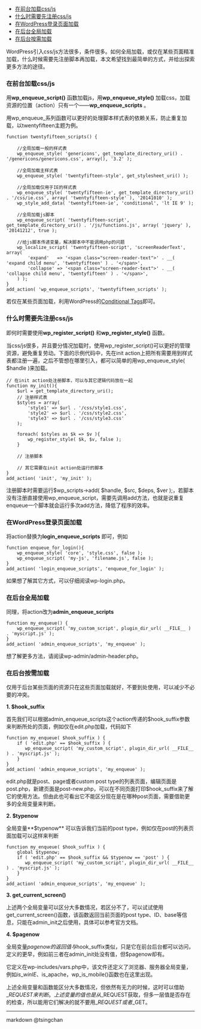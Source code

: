 <!-- TOC -->

- [在前台加载css/js](#在前台加载cssjs)
- [什么时需要先注册css/js](#什么时需要先注册cssjs)
- [在WordPress登录页面加载](#在wordpress登录页面加载)
- [在后台全局加载](#在后台全局加载)
- [在后台按需加载](#在后台按需加载)

<!-- /TOC -->
  
WordPress引入css/js方法很多，条件很多。如何全局加载，或仅在某些页面精准加载，什么时候需要先注册脚本再加载，本文希望找到最简单的方式，并给出探索更多方法的途径。



### 在前台加载css/js

用**wp\_enqueue\_script()** 函数加载js，用**wp\_enqueue\_style()** 加载css，加载资源的位置（action）只有一个——**wp\_enqueue\_scripts** 。

用wp\_enqueue\_系列函数可以更好的处理脚本样式表的依赖关系，防止重复加载，以twentyfifteen主题为例。

```
function twentyfifteen_scripts() {
	
	//全局加载一般的样式表
	wp_enqueue_style( 'genericons', get_template_directory_uri() . '/genericons/genericons.css', array(), '3.2' );

	//全局加载主样式表
	wp_enqueue_style( 'twentyfifteen-style', get_stylesheet_uri() );

	//全局加载仅用于IE的样式表
	wp_enqueue_style( 'twentyfifteen-ie', get_template_directory_uri() . '/css/ie.css', array( 'twentyfifteen-style' ), '20141010' );
	wp_style_add_data( 'twentyfifteen-ie', 'conditional', 'lt IE 9' );

	//全局加载js脚本
	wp_enqueue_script( 'twentyfifteen-script', get_template_directory_uri() . '/js/functions.js', array( 'jquery' ), '20141212', true );
	
	//给js脚本传递变量，解决脚本中不能调用php的问题
	wp_localize_script( 'twentyfifteen-script', 'screenReaderText', array(
		'expand'   => '<span class="screen-reader-text">' . __( 'expand child menu', 'twentyfifteen' ) . '</span>',
		'collapse' => '<span class="screen-reader-text">' . __( 'collapse child menu', 'twentyfifteen' ) . '</span>',
	) );
}
add_action( 'wp_enqueue_scripts', 'twentyfifteen_scripts' );

```
若仅在某些页面加载，利用WordPress的[Conditional Tags](https://codex.wordpress.org/Conditional_Tags)即可。

### 什么时需要先注册css/js

即何时需要使用**wp\_register\_script()** 和**wp\_register\_style()** 函数。

当css/js很多，并且要分情况加载时，使用wp\_register\_script()可以更好的管理资源，避免重复劳动。下面的示例代码中，先在init action上把所有需要用到样式表都注册一遍，之后不管想在哪里引入，都可以简单的用wp\_enqueue\_style( $handle )来加载。

```
// 在init action处注册脚本，可以与其它逻辑代码放在一起
function my_init(){
	$url = get_template_directory_uri();
	// 注册样式表
	$styles = array(
		'style1' => $url . '/css/style1.css',
		'style2' => $url . '/css/style2.css',
		'style3' => $url . '/css/style3.css'
	);

	foreach( $styles as $k => $v ){
		wp_register_style( $k, $v, false ); 
	}

	// 注册脚本
	
	// 其它需要在init action处运行的脚本
}
add_action( 'init', 'my_init' );

```
注册脚本时需要运行$wp\_scripts->add( $handle, $src, $deps, $ver );，若脚本没有注册直接使用wp\_enqueue\_script，需要先调用add方法，也就是说重复enqueue一个脚本就会运行多次add方法，降低了程序的效率。

### 在WordPress登录页面加载

将action替换为**login\_enqueue\_scripts** 即可，例如

```
function enqueue_for_login(){
	wp_enqueue_style( 'core', 'style.css', false );
	wp_enqueue_script( 'my-js', 'filename.js', false );
}
add_action( 'login_enqueue_scripts', 'enqueue_for_login' );

```
如果想了解其它方式，可以仔细阅读wp-login.php。

### 在后台全局加载

同理，将action改为**admin\_enqueue\_scripts**

```
function my_enqueue() {
    wp_enqueue_script( 'my_custom_script', plugin_dir_url( __FILE__ ) . 'myscript.js' );
}
add_action( 'admin_enqueue_scripts', 'my_enqueue' );

```
想了解更多方法，请阅读wp-admin/admin-header.php。

### 在后台按需加载

仅用于后台某些页面的资源只在这些页面加载就好，不要到处使用，可以减少不必要的冲突。

**1. $hook\_suffix**

首先我们可以根据admin\_enqueue\_scripts这个action传递的$hook\_suffix参数来判断所处的页面，例如仅在edit.php加载，代码如下

```
function my_enqueue( $hook_suffix ) {
    if ( 'edit.php' == $hook_suffix ) {
       wp_enqueue_script( 'my_custom_script', plugin_dir_url( __FILE__ ) . 'myscript.js' );
    }    
}
add_action( 'admin_enqueue_scripts', 'my_enqueue' );

```
edit.php就是post、page或者custom post type的列表页面，编辑页面是post.php，新建页面是post-new.php，可以在不同页面打印$hook\_suffix来了解它的使用方法。但由此也可看出它不能区分现在是在哪种post页面，需要借助更多的全局变量来判断。

**2. $typenow**

全局变量**$typenow** 可以告诉我们当前的post type，例如仅在post的列表页面加载可以这样来判断

```
function my_enqueue( $hook_suffix ) {
	global $typenow;
	if ( 'edit.php' == $hook_suffix && $typenow == 'post' ) {
	   wp_enqueue_script( 'my_custom_script', plugin_dir_url( __FILE__ ) . 'myscript.js' );
	}    
}
add_action( 'admin_enqueue_scripts', 'my_enqueue' );

```
**3. get\_current\_screen()**

上述两个全局变量可以区分大多数情况，若区分不了，可以试试使用get\_current\_screen()函数，该函数返回当前页面的post type、ID、base等信息，只能在admin\_init之后使用，具体可以参考官方文档。

**4. $pagenow**

全局变量$pagenow的返回值与$hook\_suffix类似，只是它在前台后台都可以访问，定义的更早，例如前三者在admin\_init处没有值，但$pagenow却有。

它定义在wp-includes/vars.php中，该文件还定义了浏览器、服务器全局变量，例如$is\_winIE、$is\_apache，wp\_is\_mobile()函数也在这里出现。

上述全局变量和函数能区分大多数情况，但依然有无力的时候，这时可以借助$\_REQUEST来判断。上述变量的值也是从$\_REQUEST获取，但多一层值是否存在的检查，所以能用它们解决的就不要用$\_REQUEST或者$\_GET。

----

markdown @tsingchan 

